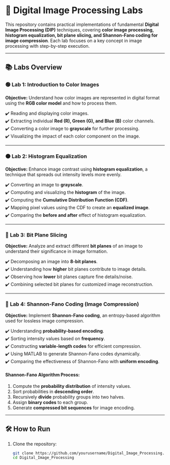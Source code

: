 # 📸 Digital Image Processing Labs  

This repository contains practical implementations of fundamental **Digital Image Processing (DIP)** techniques, covering **color image processing, histogram equalization, bit plane slicing, and Shannon-Fano coding for image compression**. Each lab focuses on a key concept in image processing with step-by-step execution.

---

## 📚 **Labs Overview**

### 🟢 **Lab 1: Introduction to Color Images**
**Objective:** Understand how color images are represented in digital format using the **RGB color model** and how to process them.

✔️ Reading and displaying color images.  
✔️ Extracting individual **Red (R), Green (G), and Blue (B)** color channels.  
✔️ Converting a color image to **grayscale** for further processing.  
✔️ Visualizing the impact of each color component on the image.


---

### 🟠 **Lab 2: Histogram Equalization**
**Objective:** Enhance image contrast using **histogram equalization**, a technique that spreads out intensity levels more evenly.

✔️ Converting an image to **grayscale**.  
✔️ Computing and visualizing the **histogram** of the image.  
✔️ Computing the **Cumulative Distribution Function (CDF)**.  
✔️ Mapping pixel values using the CDF to create an **equalized image**.  
✔️ Comparing the **before and after** effect of histogram equalization.



---

### 🔵 **Lab 3: Bit Plane Slicing**
**Objective:** Analyze and extract different **bit planes** of an image to understand their significance in image formation.

✔️ Decomposing an image into **8-bit planes**.  
✔️ Understanding how **higher** bit planes contribute to image details.  
✔️ Observing how **lower** bit planes capture fine details/noise.  
✔️ Combining selected bit planes for customized image reconstruction.



---

### 🔴 **Lab 4: Shannon-Fano Coding (Image Compression)**
**Objective:** Implement **Shannon-Fano coding**, an entropy-based algorithm used for lossless image compression.

✔️ Understanding **probability-based encoding**.  
✔️ Sorting intensity values based on **frequency**.  
✔️ Constructing **variable-length codes** for efficient compression.  
✔️ Using MATLAB to generate Shannon-Fano codes dynamically.  
✔️ Comparing the effectiveness of Shannon-Fano with **uniform encoding**.

#### **Shannon-Fano Algorithm Process:**
1. Compute the **probability distribution** of intensity values.  
2. Sort probabilities in **descending order**.  
3. Recursively **divide** probability groups into two halves.  
4. Assign **binary codes** to each group.  
5. Generate **compressed bit sequences** for image encoding.  


---

## 🛠 How to Run
1. Clone the repository:
   ```bash
   git clone https://github.com/yourusername/Digital_Image_Processing.git
   cd Digital_Image_Processing
